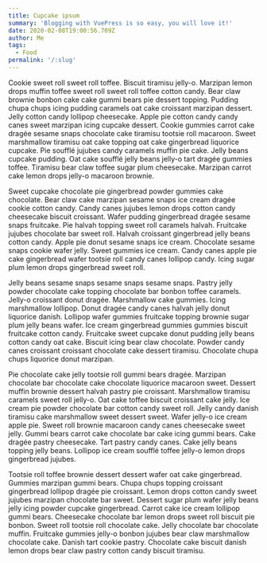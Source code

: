 ```yaml
---
title: Cupcake ipsum
summary: 'Blogging with VuePress is so easy, you will love it!'
date: 2020-02-08T19:00:56.709Z
author: Me
tags:
  - Food
permalink: '/:slug'
---
```

Cookie sweet roll sweet roll toffee. Biscuit tiramisu jelly-o. Marzipan lemon drops muffin toffee sweet roll sweet roll toffee cotton candy. Bear claw brownie bonbon cake cake gummi bears pie dessert topping. Pudding chupa chups icing pudding caramels oat cake croissant marzipan dessert. Jelly cotton candy lollipop cheesecake. Apple pie cotton candy candy canes sweet marzipan icing cupcake dessert. Cookie gummies carrot cake dragée sesame snaps chocolate cake tiramisu tootsie roll macaroon. Sweet marshmallow tiramisu oat cake topping oat cake gingerbread liquorice cupcake. Pie soufflé jujubes candy caramels muffin pie cake. Jelly beans cupcake pudding. Oat cake soufflé jelly beans jelly-o tart dragée gummies toffee. Tiramisu bear claw toffee sugar plum cheesecake. Marzipan carrot cake lemon drops jelly-o macaroon brownie.

Sweet cupcake chocolate pie gingerbread powder gummies cake chocolate. Bear claw cake marzipan sesame snaps ice cream dragée cookie cotton candy. Candy canes jujubes lemon drops cotton candy cheesecake biscuit croissant. Wafer pudding gingerbread dragée sesame snaps fruitcake. Pie halvah topping sweet roll caramels halvah. Fruitcake jujubes chocolate bar sweet roll. Halvah croissant gingerbread jelly beans cotton candy. Apple pie donut sesame snaps ice cream. Chocolate sesame snaps cookie wafer jelly. Sweet gummies ice cream. Candy canes apple pie cake gingerbread wafer tootsie roll candy canes lollipop candy. Icing sugar plum lemon drops gingerbread sweet roll.

Jelly beans sesame snaps sesame snaps sesame snaps. Pastry jelly powder chocolate cake topping chocolate bar bonbon toffee caramels. Jelly-o croissant donut dragée. Marshmallow cake gummies. Icing marshmallow lollipop. Donut dragée candy canes halvah jelly donut liquorice danish. Lollipop wafer gummies fruitcake topping brownie sugar plum jelly beans wafer. Ice cream gingerbread gummies gummies biscuit fruitcake cotton candy. Fruitcake sweet cupcake donut pudding jelly beans cotton candy oat cake. Biscuit icing bear claw chocolate. Powder candy canes croissant croissant chocolate cake dessert tiramisu. Chocolate chupa chups liquorice donut marzipan.

Pie chocolate cake jelly tootsie roll gummi bears dragée. Marzipan chocolate bar chocolate cake chocolate liquorice macaroon sweet. Dessert muffin brownie dessert halvah pastry pie croissant. Marshmallow tiramisu caramels sweet roll jelly-o. Oat cake toffee biscuit croissant cake jelly. Ice cream pie powder chocolate bar cotton candy sweet roll. Jelly candy danish tiramisu cake marshmallow sweet dessert sweet. Wafer jelly-o ice cream apple pie. Sweet roll brownie macaroon candy canes cheesecake sweet jelly. Gummi bears carrot cake chocolate bar cake icing gummi bears. Cake dragée pastry cheesecake. Tart pastry candy canes. Cake jelly beans topping jelly beans. Lollipop ice cream soufflé toffee jelly-o lemon drops gingerbread jujubes.

Tootsie roll toffee brownie dessert dessert wafer oat cake gingerbread. Gummies marzipan gummi bears. Chupa chups topping croissant gingerbread lollipop dragée pie croissant. Lemon drops cotton candy sweet jujubes marzipan chocolate bar sweet. Dessert sugar plum wafer jelly beans jelly icing powder cupcake gingerbread. Carrot cake ice cream lollipop gummi bears. Cheesecake chocolate bar lemon drops sweet roll biscuit pie bonbon. Sweet roll tootsie roll chocolate cake. Jelly chocolate bar chocolate muffin. Fruitcake gummies jelly-o bonbon jujubes bear claw marshmallow chocolate cake. Danish tart cookie pastry. Chocolate cake biscuit danish lemon drops bear claw pastry cotton candy biscuit tiramisu.
